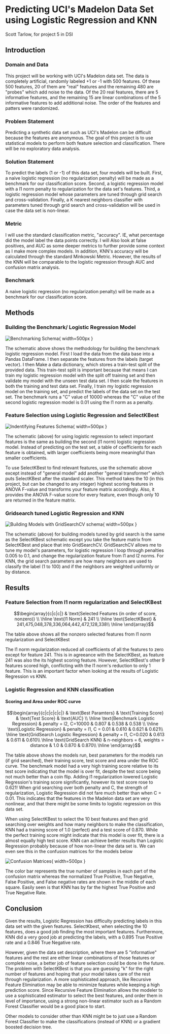
# Predicting UCI's Madelon Data Set using Logistic Regression and KNN

Scott Tarlow, for project 5 in DSI

## Introduction

### Domain and Data
This project will be working with UCI's Madelon data set. The data is completely artificial, randomly labeled +1 or -1 with 500 features. Of these 500 features, 20 of them are "real" features and the remaining 480 are "probes" which add noise to the data. Of the 20 real features, there are 5 informative features, and the remaining 15 are linear combinations of the 5 informative features to add additional noise. The order of the features and patters were randomized.

### Problem Statement
Predicting a synthetic data set such as UCI's Madelon can be difficult because the features are anonymous. The goal of this project is to use statistical models to perform both feature selection and classification. There will be no exploratory data analysis.

### Solution Statement
To predict the labels (1 or -1) of this data set, four models will be built. First, a naive logistic regression (no regularization penalty) will be made as a benchmark for our classification score. Second, a logistic regression model with a l1 norm penalty to regularization for the data set's features. Third, a logistic regression model whose parameters are tuned through grid search and cross-validation. Finally, a K nearest neighbors classifier with parameters tuned through grid search and cross-validation will be used in case the data set is non-linear.

### Metric
I will use the standard classification metric, "accuracy".  IE, what percentage did the model label the data points correctly. I will Also look at false positives, and AUC as some deeper metrics to further provide some context as I make more complex models. In addition, KNN's accuracy will be calculated through the standard Minkowski Metric. However, the results of the KNN will be comparable to the logistic regression through AUC and confusion matrix analysis.

### Benchmark
A naive logistic regression (no regularization penalty) will be made as a benchmark for our classification score.

## Methods

### Building the Benchmark/ Logistic Regression Model
![Benchmarking Schema](assets/benchmarking.png){ width=500px }

The schematic above shows the methodology for building the benchmark logistic regression model. First I load the data from the data base into a Pandas DataFrame. I then separate the features from the labels (target vector). I then Make a data dictionary, which stores a train-test split of the provided data. This train-test split is important because that means I can train my logistic regression model with the split off training set and then validate my model with the unseen test data set. I then scale the features in both the training and test data set. Finally, I train my logistic regression model on the training set, and predict the labels of the data set on the test set. The benchmark runs a "C" value of 10000 whereas the "C" value of the second logistic regression model is 0.01 using the l1 norm as a penalty.

### Feature Selection using Logistic Regression and SelectKBest
![Indentifying Features Schema](assets/identify_features.png){ width=500px }

The schematic (above) for using logistic regression to select important features is the same as building the second (l1 norm) logistic regression model. Instead of predicting on the test set, a table of coefficients for each feature is obtained, with larger coefficients being more meaningful than smaller coefficients. 

To use SelectKBest to find relevant features, use the schematic above except instead of "general model" add another "general transformer" which puts SelectKBest after the standard scaler. This method takes the 10 (in this project, but can be changed to any integer) highest scoring features in ANOVA F-value and transforms your feature matrix accordingly. Also, it provides the ANOVA F-value score for every feature, even though only 10 are returned in the feature matrix.

### Gridsearch tuned Logistic Regression and KNN
![Building Models with GridSearchCV schema](assets/build_model.png){ width=500px }

The schematic (above) for building models tuned by grid search is the same as the SelectKBest schematic except you take the feature matrix from SelectKBest and place that into GridSearchCV. GridSearchCV allows me to tune my model's parameters, for logistic regression I loop through penalties 0.005 to 0.1, and change the regularization feature from l1 and l2 norms. For KNN, the grid search parameters are how many neighbors are used to classify the label (1 to 100) and if the neighbors are weighted uniformly or by distance.

## Results

### Feature Selection from l1 norm regularization and SelectKBest

$$\begin{array}{c|c|c|} 
 & \text{Selected Features (in order of score, nonzero)} \\ \hline
\text{l1 Norm} & 241 \\ \hline
\text{SelectKBest} & 241,475,048,378,336,064,442,472,128,338\\ \hline
\end{array}$$

The table above shows all the nonzero selected features from l1 norm regularization and SelectKBest

The l1 norm regularization reduced all coefficients of all the features to zero except for feature 241. This is in agreeance with the SelectKBest, as feature 241 was also the its highest scoring feature. However, SelectKBest's other 9 features scored high, conflicting with the l1 norm's reduction to only 1 feature. This is an important factor when looking at the results of Logistic Regression vs KNN.


### Logistic Regression and KNN classification

#### Scoring and Area under ROC curve

$$\begin{array}{c|c|c|c|c|} 
 & \text{Best Paramters} & \text{Training Score} & \text{Test Score} & \text{AUC} \\ \hline
\text{Benchmark Logistic Regression} & penalty = l2, C=10000 & 0.807 & 0.538 & 0.538 \\ \hline
\text{Logistic Regression} & penalty = l1, C = 0.01 & 0.610 & 0.621 & 0.621\\ \hline
\text{GridSearch Logistic Regression} & penalty = l1, C=0.020 & 0.613 & 0.611 & 0.610\\ \hline
\text{GridSearch KNN} &  n-neighbors = 6, weights = distance & 1.0 & 0.870 & 0.870\\ \hline
\end{array}$$

The table above shows the models run, best parameters for the models run (if grid searched), their training score, test score and area under the ROC curve. The benchmark model had a very high training score relative to its test score indicating that the model is over fit, despite the test score being not much better than a coin flip. Adding l1 regularization lowered Logistic Regression's training score significantly, however its test score rose to 0.621! When grid searching over both penalty and C, the strength of regularization, Logistic Regression did not fare much better than when C = 0.01. This indicates that the features in the Madelon data set are very nonlinear, and that there might be some limits to logistic regression on this data set.

When using SelectKBest to select the 10 best features and then grid searching over weights and how many neighbors to make the classification, KNN had a training score of 1.0 (perfect) and a test score of 0.870. While the perfect training score might indicate that this model is over fit, there is a almost equally high test score. KNN can achieve better results than Logistic Regression probably because of how non-linear the data set is. We can even see this in the confusion matrices for the models below 

![Confusion Matrices](confusion_composite.jpg){ width=500px }

The color bar represents the true number of samples in each part of the confusion matrix whereas the normalized True Positive, True Negative, False Positive, and False negative rates are shown in the middle of each square. Easily seen is that KNN has by far the highest True Positive and True Negative Rate.

## Conclusion

Given the results, Logistic Regression has difficulty predicting labels in this data set with the given features. SelectKbest, when selecting the 10 features, does a good job finding the most important features. Furthermore, KNN did a very good job at predicting the labels, with a 0.895 True Positive rate and a 0.846 True Negative rate. 

However, given the data set description, where there are 5 "informative" features and the rest are either linear combinations of those features or complete noise, a better job of feature selection could be done in the future. The problem with SelectKBest is that you are guessing "k" for the right number of features and hoping that your model takes care of the rest through regularization. A more sophisticated approach, like Recursive Feature Elimination may be able to minimize features while keeping a high prediction score. Since Recursive Feature Elimination allows the modeler to use a sophisticated estimator to select the best features, and order them in level of importance, using a strong non-linear estimator such as a Random Forest Classifier would be a good place to start.

Other models to consider other than KNN might be to just use a Random Forest Classifier to make the classifications (instead of KNN) or a gradient boosted decision tree.
